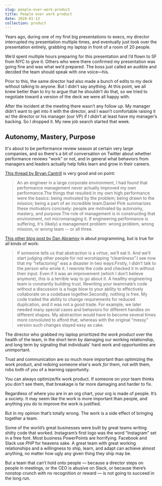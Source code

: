 ```yaml
---
slug: people-over-work-product
title: People over work product
date: 2020-01-13
collection: product
---
```

Years ago, during one of my first big presentations to execs, my director interrupted my presentation multiple times, and eventually just took over the presentation entirely, grabbing my laptop in front of a room of 20 people.

We’d spent multiple hours preparing for this presentation and I’d flown to SF from NYC to give it. Others who were there confirmed my presentation was going fine and was what we’d prepared. The boss just called an audible and decided the team should speak with one voice—his.

Prior to this, the same director had also made a bunch of edits to my deck without talking to anyone. But I didn't say anything. At this point, we all knew better than to try to argue that he shouldn’t do that, so we tried to negotiate toward a version of the deck we were all happy with.

After the incident at the meeting there wasn’t any follow up. My manager didn’t want to get into it with the director, and I wasn’t comfortable raising it w/ the director or his manager (our VP) if I didn’t at least have my manager’s backing. So I dropped it. My new job search started that week.

<h2>Autonomy, Mastery, Purpose</h2>

It's about to be performance review season at certain very large companies, and so there's a bit of conversation on Twitter about whether performance reviews "work" or not, and in general what behaviors from managers and leaders actually help folks learn and grow in their careers.

<a href="https://twitter.com/bcantrill/status/1216491216356823040">This thread by Bryan Cantrill</a> is very good and on point:

<blockquote class="wp-block-quote">An an engineer in a large corporate environment, I had found that performance management never actually improved my own performance.The things that resulted in my own high performance were the basics:  being motivated by the problem; being drawn to the mission; being a part of an incredible team.Daniel Pink summarizes these motivators concisely: people are motivated by autonomy, mastery, and purpose.The role of management is in constructing that environment, not micromanaging it. If engineering performance is suffering, it's (likely) a management problem: wrong problem, wrong mission, or wrong team -- or all three.</blockquote>

<a href="https://overreacted.io/goodbye-clean-code/">This other blog post by Dan Abramov</a> is about programming, but is true for all kinds of work:

<blockquote class="wp-block-quote">If someone tells us that abstraction is a&nbsp;<em>virtue</em>, we’ll eat it. And we’ll start judging other people for not worshipping “cleanliness”.I see now that my “refactoring” was a disaster in two ways:Firstly, I didn’t talk to the person who wrote it. I rewrote the code and checked it in without their input. Even if it was an improvement (which I don’t believe anymore), this is a terrible way to go about it. A healthy engineering team is constantly building trust. Rewriting your teammate’s code without a discussion is a huge blow to your ability to effectively collaborate on a codebase together.Secondly, nothing is free. My code traded the ability to change requirements for reduced duplication, and it was not a good trade. For example, we later needed many special cases and behaviors for different handles on different shapes. My abstraction would have to become several times more convoluted to afford that, whereas with the original “messy” version such changes stayed easy as cake.</blockquote>

The director who grabbed my laptop prioritized <em>the work product</em> over the health of the team, in the short term by damaging our working relationship, and long term by signaling that individuals' hard work and opportunities are unimportant.

Trust and communication are so much more important than optimizing the work product, and redoing someone else's work <em>for</em> them, not <em>with</em> them, robs both of you of a learning opportunity.

You can always optimize/fix work product. If someone on your team thinks you don't see them, that breakage is far more damaging and harder to fix.

Regardless of where you are in an org chart, your org is made of people. It’s a society.  It may seem like the work is more important than people, and anything you do to improve the work is justified.  

But in my opinion that’s totally wrong. The work is a side effect of bringing together a team. 

Some of the world’s great businesses were built by great teams writing shitty code that worked. Instagram’s first logo was the word “Instagram” set in a free font. Most business PowerPoints are horrifying. Facebook and Slack use <em>PHP</em> for heavens sake. A great team with great working relationships and a willingness to ship, learn, and adapt can achieve almost anything, no matter how ugly any given thing they ship may be.

But a team that can’t hold onto people — because a director steps on people in meetings, or the CEO is abusive on Slack, or because there’s nonstop crunch with no recognition or reward — is not going to succeed in the long run.